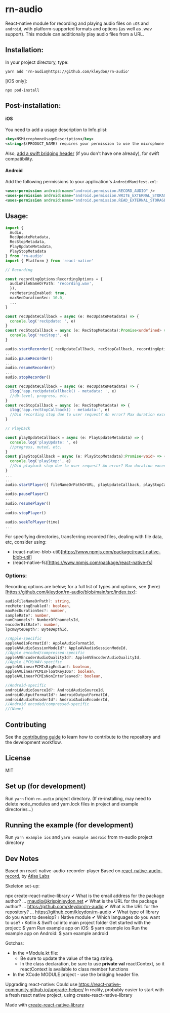 # rn-audio

React-native module for recording and playing audio files on `iOS` and `android`, with platform-supported formats and options (as well as .wav support). This module can additionally play audio files from a URL.



## Installation:

In your project directory, type:
```
yarn add 'rn-audio@https://github.com/kleydon/rn-audio'
````

[iOS only]:
```
npx pod-install
```


## Post-installation:

#### iOS
You need to add a usage description to Info.plist:
```xml
<key>NSMicrophoneUsageDescription</key>
<string>$(PRODUCT_NAME) requires your permission to use the microphone.</string>
```
Also, [add a swift bridging header](https://javedmultani16.medium.com/adding-a-swift-bridging-header-b6b0a7ab895f) (if you don't have one already), for swift compatibility.

#### Android

Add the following permissions to your application's `AndroidManifest.xml`:
```xml
<uses-permission android:name="android.permission.RECORD_AUDIO" />
<uses-permission android:name="android.permission.WRITE_EXTERNAL_STORAGE" />
<uses-permission android:name="android.permission.READ_EXTERNAL_STORAGE" />
```

## Usage:

```typescript
import {
  Audio,
  RecUpdateMetadata,
  RecStopMetadata,
  PlayUpdateMetadata,
  PlayStopMetadata
} from 'rn-audio'
import { Platform } from 'react-native'

// Recording

const recordingOptions:RecordingOptions = {
  audioFileNameOrPath: 'recording.wav',
  }),
  recMeteringEnabled: true,
  maxRecDurationSec: 10.0,
  ...
}

const recUpdateCallback = async (e: RecUpdateMetadata) => {
  console.log('recUpdate: ', e)
}
const recStopCallback = async (e: RecStopMetadata):Promise<undefined> => {
  console.log('recStop:', e)   
}

audio.startRecorder({ recUpdateCallback, recStopCallback, recordingOptions })
...
audio.pauseRecorder()
...
audio.resumeRecorder()
...
audio.stopRecorder()

const recUpdateCallback = async (e: RecUpdateMetadata) => {
  ilog('app.recUpdateCallback() - metadata: ', e)
  //db-level, progress, etc.
}
const recStopCallback = async (e: RecStopMetadata) => {
  ilog('app.recStopCallback() - metadata:', e)   
  //Did recording stop due to user request? An error? Max duration exceeded?
}

// Playback

const playUpdateCallback = async (e: PlayUpdateMetadata) => {
  console.log('playUpdate: ', e)
  //progress, muted, etc.   
}
const playStopCallback = async (e: PlayStopMetadata):Promise<void> => {
  console.log('playStop:', e)      
  //Did playback stop due to user request? An error? Max duration exceeded?
}
...
...
audio.startPlayer({ fileNameOrPathOrURL, playUpdateCallback, playStopCallback, playVolume: 1.0 })
...
audio.pausePlayer()
...
audio.resumePlayer()
...
audio.stopPlayer()

audio.seekToPlayer(time)
...
```

For specifying directories, transferring recorded files, dealing with file data, etc, consider using:

* (react-native-blob-util)[https://www.npmjs.com/package/react-native-blob-util]
* (react-native-fs)[https://www.npmjs.com/package/react-native-fs]



### Options:

Recording options are below; for a full list of types and options, see (here)[https://github.com/kleydon/rn-audio/blob/main/src/index.tsx]:

```typescript
audioFileNameOrPath?: string,
recMeteringEnabled?: boolean,
maxRecDurationSec?: number,
sampleRate?: number,
numChannels?: NumberOfChannelsId,
encoderBitRate?: number,
lpcmByteDepth?: ByteDepthId,

//Apple-specific
appleAudioFormatId?: AppleAudioFormatId,
appleAVAudioSessionModeId?: AppleAVAudioSessionModeId,
//Apple encoded/compressed-specific
appleAVEncoderAudioQualityId?: AppleAVEncoderAudioQualityId,
//Apple LPCM/WAV-specific
appleAVLinearPCMIsBigEndian?: boolean,
appleAVLinearPCMIsFloatKeyIOS?: boolean,
appleAVLinearPCMIsNonInterleaved?: boolean,

//Android-specific
androidAudioSourceId?: AndroidAudioSourceId,
androidOutputFormatId?: AndroidOutputFormatId,
androidAudioEncoderId?: AndroidAudioEncoderId,
//Android encoded/compressed-specific
//(None)
```

## Contributing

See the [contributing guide](CONTRIBUTING.md) to learn how to contribute to the repository and the development workflow.

## License

MIT


## Set up (for development)

Run `yarn` from `rn-audio` project directory. (If re-installing, may need to delete node_modules and yarn.lock files in project and example directories...)

## Running the example (for development)

Run `yarn example ios` and `yarn example android` from rn-audio project directory





## Dev Notes

Based on 
  react-native-audio-recorder-player
  Based on [react-native-audio-record](https://github.com/goodatlas/react-native-audio-record), by [Atlas Labs](https://github.com/goodatlas)

Skeleton set-up:

  npx create-react-native-library
    ✔ What is the email address for the package author? … rnaudio@krispinleydon.net
    ✔ What is the URL for the package author? … https://github.com/kleydon/rn-audio
    ✔ What is the URL for the repository? … https://github.com/kleydon/rn-audio
    ✔ What type of library do you want to develop? › Native module
    ✔ Which languages do you want to use? › Kotlin & Swift
  cd into main project folder
  Get started with the project:
    $ yarn
  Run example app on iOS:
    $ yarn example ios
  Run the example app on Android:
    $ yarn example android

Gotchas:
  * In the *Module.kt file: 
    * Be sure to update the value of the tag string.
    * In the class declaration, be sure to use **private val** reactContext, so it reactContext is available to class member functions
  * In the XCode MODULE project - use the bridging header file. 


Upgrading react-native:
  Could use https://react-native-community.github.io/upgrade-helper/
  In reality, probably easier to start with a fresh react native project, using create-react-native-library



Made with [create-react-native-library](https://github.com/callstack/react-native-builder-bob)

